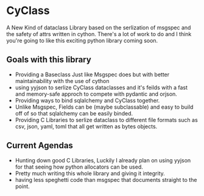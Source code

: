 # CyClass
A New Kind of dataclass Library based on the serlization of msgspec and the safety of attrs written in cython.
There's a lot of work to do and I think you're going to like this exciting python library coming soon.

## Goals with this library
- Providing a Baseclass Just like Msgspec does but with better maintainability with the use of cython
- using yyjson to serlize CyClass dataclasses and it's feilds with a fast and memory-safe approch
  to compete with pydantic and orjson.
- Providing ways to bind sqlalchemy and CyClass together.
- Unlike Msgspec, Fields can be (maybe subclassable) and easy to build off of so that sqlalchemy can be easily binded.
- Providing C Libraries to serlize dataclass to different file formats such as csv, json, yaml, toml that all get written as bytes objects.

## Current Agendas
- Hunting down good C Libraries, Luckily I already plan on using yyjson for that seeing how python allocators can be used.
- Pretty much writing this whole library and giving it integrity.
- having less speghetti code than msgspec that documents straight to the point.
